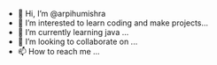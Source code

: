 - 👋 Hi, I’m @arpihumishra
- 👀 I’m interested to learn coding and make projects...
- 🌱 I’m currently learning java ...
- 💞️ I’m looking to collaborate on ...
- 📫 How to reach me ...

<!---
arpihumishra/arpihumishra is a ✨ special ✨ repository because its `README.md` (this file) appears on your GitHub profile.
You can click the Preview link to take a look at your changes.
--->
